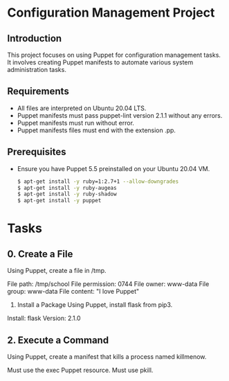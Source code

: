 # Configuration Management Project

## Introduction

This project focuses on using Puppet for configuration management tasks.
It involves creating Puppet manifests to automate various system administration
tasks.

## Requirements

- All files are interpreted on Ubuntu 20.04 LTS.
- Puppet manifests must pass puppet-lint version 2.1.1 without any errors.
- Puppet manifests must run without error.
- Puppet manifests files must end with the extension .pp.

## Prerequisites

- Ensure you have Puppet 5.5 preinstalled on your Ubuntu 20.04 VM.

  ```bash
  $ apt-get install -y ruby=1:2.7+1 --allow-downgrades
  $ apt-get install -y ruby-augeas
  $ apt-get install -y ruby-shadow
  $ apt-get install -y puppet

# Tasks
## 0. Create a File
Using Puppet, create a file in /tmp.

File path: /tmp/school
File permission: 0744
File owner: www-data
File group: www-data
File content: "I love Puppet"
1. Install a Package
Using Puppet, install flask from pip3.

Install: flask
Version: 2.1.0

## 2. Execute a Command
Using Puppet, create a manifest that kills a process named killmenow.

Must use the exec Puppet resource.
Must use pkill.